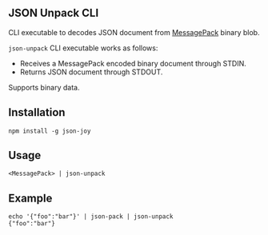 ## JSON Unpack CLI

CLI executable to decodes JSON document from [MessagePack](https://msgpack.org/index.html) binary blob.

`json-unpack` CLI executable works as follows:

- Receives a MessagePack encoded binary document through STDIN.
- Returns JSON document through STDOUT.

Supports binary data.

## Installation

```
npm install -g json-joy
```

## Usage

```
<MessagePack> | json-unpack
```

## Example

```
echo '{"foo":"bar"}' | json-pack | json-unpack
{"foo":"bar"}
```
